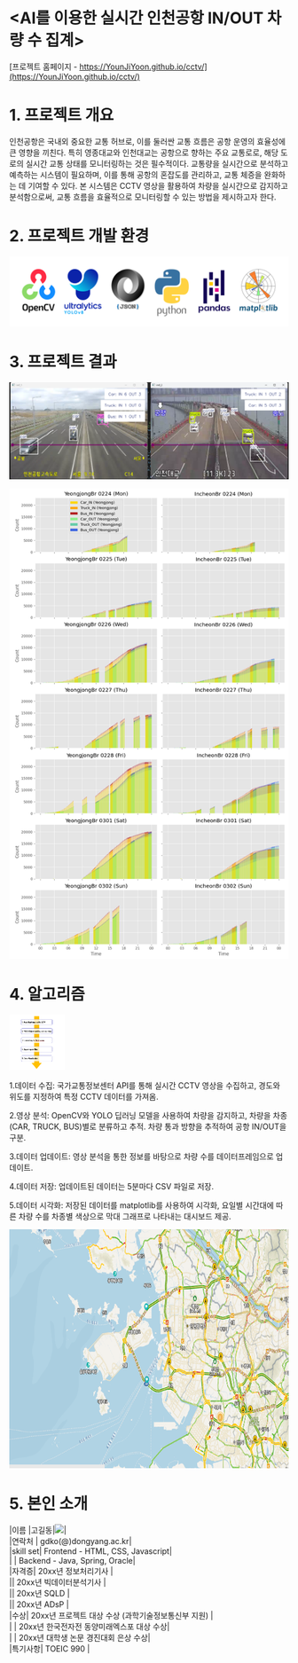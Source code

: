 # <AI를 이용한 실시간 인천공항 IN/OUT 차량 수 집계>

[프로젝트 홈페이지 - https://YounJiYoon.github.io/cctv/](https://YounJiYoon.github.io/cctv/)

# 1. 프로젝트 개요

 인천공항은 국내외 중요한 교통 허브로, 이를 둘러싼 교통 흐름은 공항 운영의 효율성에 큰 영향을 끼친다. 특히 영종대교와 인천대교는 공항으로 향하는 주요 교통로로, 해당 도로의 실시간 교통 상태를 모니터링하는 것은 필수적이다. 교통량을 실시간으로 분석하고 예측하는 시스템이 필요하며, 이를 통해 공항의 혼잡도를 관리하고, 교통 체증을 완화하는 데 기여할 수 있다. 본 시스템은 CCTV 영상을 활용하여 차량을 실시간으로 감지하고 분석함으로써, 교통 흐름을 효율적으로 모니터링할 수 있는 방법을 제시하고자 한다.


# 2. 프로젝트 개발 환경

<img src="Tools.png"/><br>


# 3. 프로젝트 결과

   <img src="Counting.png"/><br>
   
   <img src="Figure.png"/><br>
 
# 4. 알고리즘

<img src="Algorithm.png" width="100" height="100"/><br>

1.데이터 수집: 국가교통정보센터 API를 통해 실시간 CCTV 영상을 수집하고, 경도와 위도를 지정하여 특정 CCTV 데이터를 가져옴.

2.영상 분석: OpenCV와 YOLO 딥러닝 모델을 사용하여 차량을 감지하고, 차량을 차종(CAR, TRUCK, BUS)별로 분류하고 추적. 차량 통과 방향을 추적하여 공항 IN/OUT을 구분. 

3.데이터 업데이트: 영상 분석을 통한 정보를 바탕으로 차량 수를 데이터프레임으로 업데이트.

4.데이터 저장: 업데이트된 데이터는 5분마다 CSV 파일로 저장.

5.데이터 시각화: 저장된 데이터를 matplotlib를 사용하여 시각화, 요일별 시간대에 따른 차량 수를 차종별 색상으로 막대 그래프로 나타내는 대시보드 제공.

<img src="map.png" width="800" height="431"/><br>
 
# 5. 본인 소개


|이름 |고길동|<img src="https://avatars.githubusercontent.com/u/195834041?v=4">|<br>
|연락처 | gdko(@)dongyang.ac.kr|<br>
|skill set| Frontend - HTML, CSS, Javascript|<br>
| | Backend - Java, Spring, Oracle|<br>
|자격증| 20xx년 정보처리기사 |<br>
|| 20xx년 빅데이터분석기사 |<br>
|| 20xx년 SQLD |<br>
|| 20xx년 ADsP |<br>
|수상| 20xx년 프로젝트 대상 수상 (과학기술정보통신부 지원)  |<br>
| | 20xx년 한국전자전 동양미래엑스포 대상 수상|<br>
| | 20xx년 대학생 논문 경진대회 은상 수상|<br>
|특기사항|  TOEIC 990 |<br>



